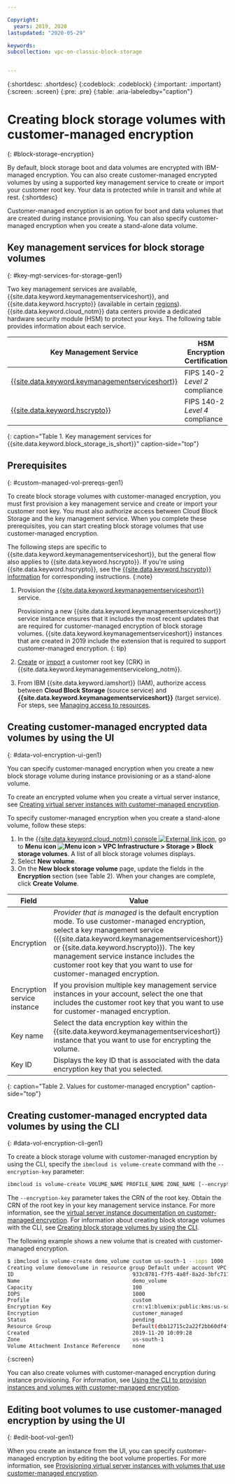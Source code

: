 ```yaml
---

Copyright:
  years: 2019, 2020
lastupdated: "2020-05-29"

keywords: 
subcollection: vpc-on-classic-block-storage


---
```


{:shortdesc: .shortdesc}
{:codeblock: .codeblock}
{:important: .important}
{:screen: .screen}
{:pre: .pre}
{:table: .aria-labeledby="caption"}

# Creating block storage volumes with customer-managed encryption
{: #block-storage-encryption}

By default, block storage boot and data volumes are encrypted with IBM-managed encryption. You can also create customer-managed encrypted volumes by using a supported key management service to create or import your customer root key. Your data is protected while in transit and while at rest. 
{:shortdesc}

Customer-managed encryption is an option for boot and data volumes that are created during instance provisioning. You can also specify customer-managed encryption when you create a stand-alone data volume. 

## Key management services for block storage volumes
{: #key-mgt-services-for-storage-gen1}

Two key management services are available, {{site.data.keyword.keymanagementserviceshort}}, and {{site.data.keyword.hscrypto}} (available in certain [regions](/docs/services/hs-crypto?topic=hs-crypto-regions#regions)). {{site.data.keyword.cloud_notm}} data centers provide a dedicated hardware security module (HSM) to protect your keys. The following table provides information about each service.

| Key Management Service | HSM Encryption Certification |
| ----- | ----- |
| [{{site.data.keyword.keymanagementserviceshort}}](/docs/services/key-protect/concepts?topic=key-protect-getting-started-tutorial#getting-started-tutorial) | FIPS 140-2 *Level 2* compliance |
| [{{site.data.keyword.hscrypto}}](/docs/services/hs-crypto?topic=hs-crypto-get-started#get-started) | FIPS 140-2 *Level 4* compliance |
{: caption="Table 1. Key management services for {{site.data.keyword.block_storage_is_short}}" caption-side="top"}

## Prerequisites
{: #custom-managed-vol-prereqs-gen1}

To create block storage volumes with customer-managed encryption, you must first provision a key management service and create or import your customer root key.
You must also authorize access between Cloud Block Storage and the key management service. When you complete these prerequisites, you can start creating block storage volumes that use customer-managed encryption.

The following steps are specific to {{site.data.keyword.keymanagementserviceshort}}, but the general flow also applies to {{site.data.keyword.hscrypto}}. If you're using {{site.data.keyword.hscrypto}}, see the [{{site.data.keyword.hscrypto}} information](/docs/services/hs-crypto?topic=hs-crypto-get-started#get-started) for corresponding instructions.
{:note}

1. Provision the [{{site.data.keyword.keymanagementserviceshort}}](/docs/services/key-protect?topic=key-protect-provision#provision) service.

   Provisioning a new {{site.data.keyword.keymanagementserviceshort}} service instance ensures that it includes the most recent updates that are required for customer-managed encryption of block storage volumes. {{site.data.keyword.keymanagementserviceshort}} instances that are created in 2019 include the extension that is required to support customer-managed encryption.
   {: tip}

2. [Create](/docs/services/key-protect?topic=key-protect-create-root-keys#create-root-keys) or
[import](/docs/services/key-protect?topic=key-protect-import-root-keys#import-root-keys) a customer root key (CRK) in
{{site.data.keyword.keymanagementservicelong_notm}}.
3. From IBM {{site.data.keyword.iamshort}} (IAM), authorize access between **Cloud Block Storage** (source service) and **{{site.data.keyword.keymanagementserviceshort}}** (target service). For steps, see [Managing access to resources](/docs/iam?topic=iam-iammanidaccser).

## Creating customer-managed encrypted data volumes by using the UI
{: #data-vol-encryption-ui-gen1}

You can specify customer-managed encryption when you create a new block storage volume during instance provisioning or as a stand-alone volume.

To create an encrypted volume when you create a virtual server instance, see [Creating virtual server instances with customer-managed encryption](/docs/vpc-on-classic-vsi?topic=vpc-on-classic-vsi-creating-instances-byok).

To specify customer-managed encryption when you create a stand-alone volume, follow these steps:

1. In the [{{site.data.keyword.cloud_notm}} console ![External link icon](../icons/launch-glyph.svg "External link icon")](https://{DomainName}/vpc), go to **Menu icon ![Menu icon](../../icons/icon_hamburger.svg) > VPC Infrastructure > Storage > Block storage volumes**.
A list of all block storage volumes displays.
1. Select **New volume**.
1. On the **New block storage volume** page, update the fields in the **Encryption** section (see Table 2). When your changes are complete, click **Create Volume**.

| Field | Value |
| ----- | ----- |
| Encryption | _Provider that is managed_ is the default encryption mode. To use customer-managed encryption, select a key management service ({{site.data.keyword.keymanagementserviceshort}} or {{site.data.keyword.hscrypto}}). The key management service instance includes the customer root key that you want to use for customer-managed encryption. |
| Encryption service instance | If you provision multiple key management service instances in your account, select the one that includes the customer root key that you want to use for customer-managed encryption. |
| Key name | Select the data encryption key within the {{site.data.keyword.keymanagementserviceshort}} instance that you want to use for encrypting the volume. |
| Key ID | Displays the key ID that is associated with the data encryption key that you selected. |
{: caption="Table 2. Values for customer-managed encryption" caption-side="top"}

## Creating customer-managed encrypted data volumes by using the CLI
{: #data-vol-encryption-cli-gen1}

To create a block storage volume with customer-managed encryption by using the CLI, specify the `ibmcloud is volume-create` command with the `--encryption-key` parameter:

```bash
ibmcloud is volume-create VOLUME_NAME PROFILE_NAME ZONE_NAME [--encryption-key ENCRYPTION_KEY] [--capacity CAPACITY] [--iops IOPS] [--resource-group-id RESOURCE_GROUP_ID | --resource-group-name RESOURCE_GROUP_NAME] [--json]
```

The `--encryption-key` parameter takes the CRN of the root key. Obtain the CRN of the root key in your key management service instance. For more information, see the [virtual server instance documentation on customer-managed encryption](/docs/vpc-on-classic-vsi?topic=vpc-on-classic-vsi-creating-instances-byok#provision-byok-cli). For information about creating block storage volumes with the CLI, see [Creating block storage volumes by using the CLI](/docs/vpc-on-classic-block-storage?topic=vpc-on-classic-block-storage-creating-block-storage-cli-gen1).

The following example shows a new volume that is created with customer-managed encryption.

```bash
$ ibmcloud is volume-create demo_volume custom us-south-1 --iops 1000 --encryption-key abccorp-kp-vpc-2 5437644a-c4b1-447f-9646-b1a2a4df61382
Creating volume demovolume in resource group Default under account VPC 01 as user rtuser1@mycompany.com...
ID                                      933c8781-f7f5-4a8f-8a2d-3bfc711788ee
Name                                    demo_volume
Capacity                                100
IOPS                                    1000
Profile                                 custom
Encryption Key                          crn:v1:bluemix:public:kms:us-south:a/8d65fb1cf5e99e86dd7229ddef9e5b7b:b1abf7c5-381d-4f34-836e-5db7193250bc:key:fd57250e-908c-4785-a8a5-1f53176bcd2f
Encryption                              customer_managed
Status                                  pending
Resource Group                          Default(dbb12715c2a22f2bb60df4ffd4a543f2)
Created                                 2019-11-20 10:09:28
Zone                                    us-south-1
Volume Attachment Instance Reference    none
```
{:screen}

You can also create volumes with customer-managed encryption during instance provisioning. For information, see [Using the CLI to provision instances and volumes with customer-managed encryption](/docs/vpc-on-classic-vsi?topic=vpc-on-classic-vsi-creating-instances-byok#provision-byok-cli).

## Editing boot volumes to use customer-managed encryption by using the UI
{: #edit-boot-vol-gen1}

When you create an instance from the UI, you can specify customer-managed encryption by editing the boot volume properties. For more information, see [Provisioning virtual server instances with volumes that use customer-managed encryption](/docs/vpc-on-classic-vsi?topic=vpc-on-classic-vsi-creating-instances-byok#provision-byok-ui).
